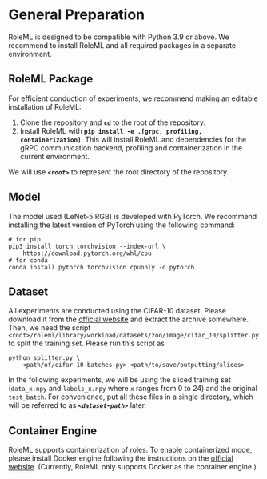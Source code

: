 # General Preparation

RoleML is designed to be compatible with Python 3.9 or above. We recommend to install RoleML and all required packages in a separate environment.

## RoleML Package

For efficient conduction of experiments, we recommend making an editable installation of RoleML:

1. Clone the repository and **`cd`** to the root of the repository.
2. Install RoleML with **`pip install -e .[grpc, profiling, containerization]`**. This will install RoleML and dependencies for the gRPC communication backend, profiling and containerization in the current environment.

We will use _**`<root>`**_ to represent the root directory of the repository.

## Model

The model used (LeNet-5 RGB) is developed with PyTorch. We recommend installing the latest version of PyTorch using the following command:

```shell
# for pip
pip3 install torch torchvision --index-url \
    https://download.pytorch.org/whl/cpu
# for conda
conda install pytorch torchvision cpuonly -c pytorch
```

## Dataset

All experiments are conducted using the CIFAR-10 dataset. Please download it from the [official website](https://www.cs.toronto.edu/~kriz/cifar-10-python.tar.gz) and extract the archive somewhere. Then, we need the script `<root>/roleml/library/workload/datasets/zoo/image/cifar_10/splitter.py` to split the training set. Please run this script as

```shell
python splitter.py \
    <path/of/cifar-10-batches-py> <path/to/save/outputting/slices>
```

In the following experiments, we will be using the sliced training set (`data_x.npy` and `labels_x.npy` where `x` ranges from 0 to 24) and the original `test_batch`. For convenience, put all these files in a single directory, which will be referred to as _**`<dataset-path>`**_ later.

## Container Engine

RoleML supports containerization of roles. To enable containerized mode, please install Docker engine following the instructions on the [official website](https://docs.docker.com/get-docker/). (Currently, RoleML only supports Docker as the container engine.)
